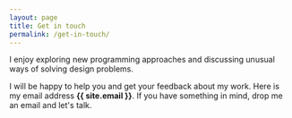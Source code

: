 ```yaml
---
layout: page
title: Get in touch
permalink: /get-in-touch/
---
```


I enjoy exploring new programming approaches
and discussing unusual ways of solving design problems.

I will be happy to help you and get your feedback about my work.
Here is my email address **{{ site.email }}**.
If you have something in mind, drop me an email and let's talk.
